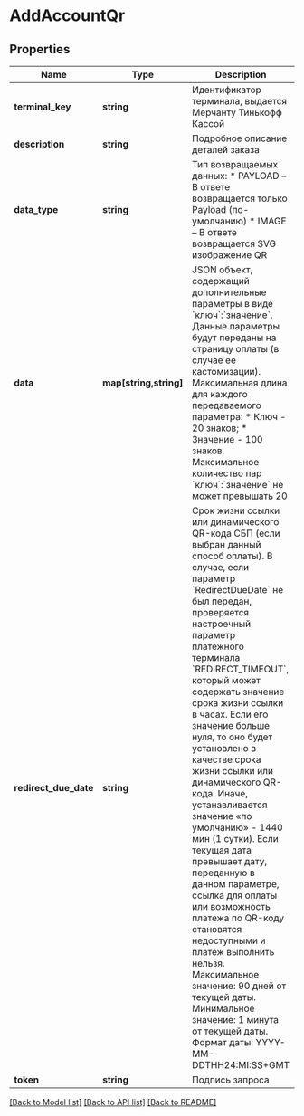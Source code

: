 # AddAccountQr

## Properties
Name | Type | Description | Notes
------------ | ------------- | ------------- | -------------
**terminal_key** | **string** | Идентификатор терминала, выдается Мерчанту Тинькофф Кассой | 
**description** | **string** | Подробное описание деталей заказа | 
**data_type** | **string** | Тип возвращаемых данных: * PAYLOAD – В ответе возвращается только Payload (по-умолчанию) * IMAGE – В ответе возвращается SVG изображение QR | [optional] [default to 'PAYLOAD']
**data** | **map[string,string]** | JSON объект, содержащий дополнительные параметры в виде &#x60;ключ&#x60;:&#x60;значение&#x60;. Данные параметры будут переданы на страницу оплаты (в случае ее кастомизации). Максимальная длина для каждого передаваемого параметра:   * Ключ - 20 знаков;   * Значение - 100 знаков. Максимальное количество пар &#x60;ключ&#x60;:&#x60;значение&#x60; не может превышать 20 | [optional] 
**redirect_due_date** | **string** | Cрок жизни ссылки или динамического QR-кода СБП (если выбран данный способ оплаты). В случае, если параметр &#x60;RedirectDueDate&#x60; не был передан, проверяется настроечный параметр платежного терминала &#x60;REDIRECT_TIMEOUT&#x60;, который может содержать значение срока жизни ссылки в  часах. Если его значение больше нуля, то оно будет установлено в качестве срока жизни ссылки или динамического QR-кода. Иначе, устанавливается значение «по умолчанию» - 1440 мин (1 сутки).  Если текущая дата превышает дату, переданную в данном параметре, ссылка для оплаты или возможность платежа по QR-коду становятся недоступными и платёж выполнить нельзя. Максимальное значение: 90 дней от текущей даты. Минимальное значение: 1 минута от текущей даты. Формат даты: YYYY-MM-DDTHH24:MI:SS+GMT | [optional] 
**token** | **string** | Подпись запроса | 

[[Back to Model list]](../README.md#documentation-for-models) [[Back to API list]](../README.md#documentation-for-api-endpoints) [[Back to README]](../README.md)


